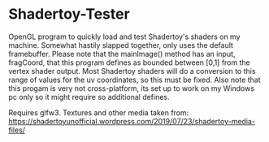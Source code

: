 # Shadertoy-Tester
OpenGL program to quickly load and test Shadertoy's shaders on my machine.
Somewhat hastily slapped together, only uses the default framebuffer.
Please note that the mainImage() method has an input, fragCoord, that this program defines as bounded between [0,1] from the vertex shader
output. Most Shadertoy shaders will do a conversion to this range of values for the uv coordinates, so this must be fixed.
Also note that this progam is very not cross-platform, its set up to work on my Windows pc only so it might require so additional defines.

Requires glfw3.
Textures and other media taken from: https://shadertoyunofficial.wordpress.com/2019/07/23/shadertoy-media-files/
